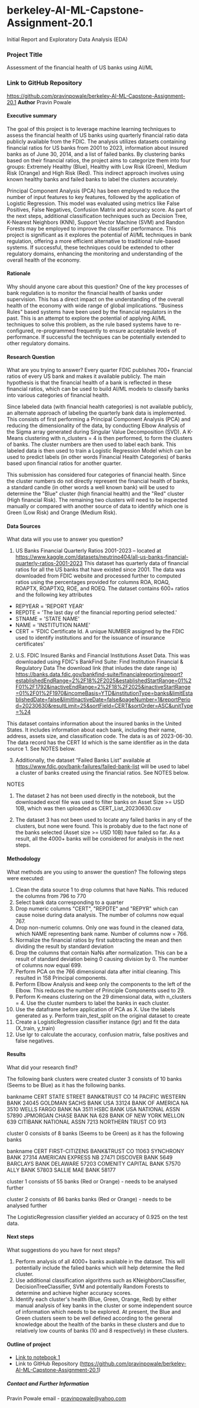 # berkeley-AI-ML-Capstone-Assignment-20.1
Initial Report and Exploratory Data Analysis (EDA)
### Project Title
Assessment of the financial health of US banks using AI/ML
### Link to GitHub Repository
https://github.com/pravinpowale/berkeley-AI-ML-Capstone-Assignment-20.1 
**Author**
Pravin Powale

#### Executive summary
The goal of this project is to leverage machine learning techniques to assess the financial health of US banks using quarterly financial ratio data publicly available from the FDIC. The analysis utilizes datasets containing financial ratios for US banks from 2001 to 2023, information about insured banks as of June 30, 2014, and a list of failed banks. By clustering banks based on their financial ratios, the project aims to categorize them into four groups: Extremely Healthy (Blue), Healthy with Low Risk (Green), Medium Risk (Orange) and High Risk (Red). This indirect approach involves using known healthy banks and failed banks to label the clusters accurately.

Principal Component Analysis (PCA) has been employed to reduce the number of input features to key features, followed by the application of Logistic Regression. This model was evaluated using metrics like False Positives, False Negatives, Confusion Matrix and accuracy score. As part of the next steps, additional classification techniques such as Decision Tree, K-Nearest Neighbors (KNN), Support Vector Machine (SVM) and Randon Forests may be employed to improve the classifier performance. This project is significant as it explores the potential of AI/ML techniques in bank regulation, offering a more efficient alternative to traditional rule-based systems. If successful, these techniques could be extended to other regulatory domains, enhancing the monitoring and understanding of the overall health of the economy.

#### Rationale
Why should anyone care about this question?
One of the key processes of bank regulation is to monitor the financial health of banks under supervision. This has a direct impact on the understanding of the overall health of the economy with wide range of global implications. "Business Rules" based systems have been used by the financial regulators in the past. This is an attempt to explore the potential of applying AI/ML techniques to solve this problem, as the rule based systems have to re-configured, re-programmed frequently to ensure acceptable levels of performance. If successful the techniques can be potentially extended to other regulatory domains.

#### Research Question
What are you trying to answer?
Every quarter FDIC publishes 700+ financial ratios of every US bank and makes it available publicly. The main hypothesis is that the financial health of a bank is reflected in these financial ratios, which can be used to build AI/ML models to classify banks into various categories of financial health.

Since labeled data (with financial health categories) is not available publicly, an alternate approach of labeling the quarterly bank data is implemented. This consists of first performing a Principal Component Analysis (PCA) and reducing the dimensionality of the data, by conducting Elbow Analysis of the Sigma array generated during Singular Value Decomposition (SVD). A K-Means clustering with n_clusters = 4 is then performed, to form the clusters of banks. The cluster numbers are then used to label each bank. This labeled data is then used to train a Logistic Regression Model which can be used to predict labels (in other words Financial Health Categories) of banks based upon financial ratios for another quarter.

This submission has considered four categories of financial health. Since the cluster numbers do not directly represent the financial health of banks, a standard candle (in other words a well known bank) will be used to determine the "Blue" cluster (high financial health) and the "Red" cluster (High financial Risk). The remaining two clusters will need to be inspected manually or compared with another source of data to identify which one is Green (Low Risk) and Orange (Medium Risk).

#### Data Sources
What data will you use to answer you question?

1. US Banks Financial Quarterly Ratios 2001-2023 – located at https://www.kaggle.com/datasets/neutrino404/all-us-banks-financial-quarterly-ratios-2001-2023 
This dataset has quarterly data of financial ratios for all the US banks that have existed since 2001. The data was downloaded from FDIC website and processed further to computed ratios using the percentages provided for columns ROA, ROAQ, ROAPTX, ROAPTXQ, ROE, and ROEQ.
The dataset contains 600+ ratios and the following key attributes
- REPYEAR = 'REPORT YEAR'
- REPDTE = 'The last day of the financial reporting period selected.'
- STNAME = 'STATE NAME'
- NAME = 'INSTITUTION NAME'
- CERT = 'FDIC Certificate Id. A unique NUMBER assigned by the FDIC used to identify institutions and for the issuance of insurance certificates'

2. U.S. FDIC Insured Banks and Financial Institutions Asset Data. This was downloaded using FDIC's BankFind Suite: Find Institution Financial & Regulatory Data
The download link (that inludes the date range is)
https://banks.data.fdic.gov/bankfind-suite/financialreporting/report?establishedEndRange=2%2F18%2F2025&establishedStartRange=01%2F01%2F1792&inactiveEndRange=2%2F18%2F2025&inactiveStartRange=01%2F01%2F1970&incomeBasis=YTD&institutionType=banks&limitEstablishedDate=false&limitInactiveDate=false&pageNumber=1&reportPeriod=20230630&resultLimit=25&sortField=CERT&sortOrder=ASC&unitType=%24

This dataset contains information about the insured banks in the United States. It includes information about each bank, including their name, address, assets size, and classification code. The data is as of 2023-06-30. The data record has the CERT Id which is the same identifier as in the data source 1. See NOTES below.

3. Additionally, the dataset “Failed Banks List” available at https://www.fdic.gov/bank-failures/failed-bank-list will be used to label a cluster of banks created using the financial ratios. See NOTES below.

NOTES
1. The dataset 2 has not been used directly in the notebook, but the downloaded excel file was used to filter banks on Asset Size >= USD 10B, which was then uploaded as CERT_List_20230630.csv

2. The dataset 3 has not been used to locate any failed banks in any of the clusters, but none were found. This is probably due to the fact none of the banks selected (Asset size >= USD 10B) have failed so far. As a result, all the 4000+ banks will be considered for analysis in the next steps.

#### Methodology
What methods are you using to answer the question?
The following steps were executed:
1. Clean the data source 1 to drop columns that have NaNs. This reduced the columns from 796 to 770
2. Select bank data corresponding to a quarter
3. Drop numeric columns "CERT", "REPDTE" and "REPYR" which can cause noise during data analysis. The number of columns now equal 767.
4. Drop non-numeric columns. Only one was found in the cleaned data, which NAME representing bank name. Number of columns now = 766.
5. Normalize the financial ratios by first subtracting the mean and then dividing the result by standard deviation
4. Drop the columns that contain NaNs after normalization. This can be a result of standard deviation being 0 causing division by 0. The number of columns now equal 699.
5. Perform PCA on the 766 dimensional data after initial cleaning. This resulted in 158 Principal components.
6. Perform Elbow Analysis and keep only the components to the left of the Elbow. This reduces the number of Principle Components used to 29.
7. Perform K-means clustering on the 29 dimensional data, with n_clusters = 4. Use the cluster numbers to label the banks in each cluster.
8. Use the dataframe before application of PCA as X. Use the labels generated as y. Perform train_test_split on the original dataset to create 
9. Create a LogisticRegression classifier instance (lgr) and fit the data (X_train, y_train)
10. Use lgr to calculate the accuracy, confusion matrix, false positives and false negatives. 

#### Results
What did your research find?

The following bank clusters were created
cluster 3 consists of 10 banks (Seems to be Blue) as it has the following banks.

bankname				              CERT
STATE STREET BANK&TRUST CO	  14
PACIFIC WESTERN BANK		      24045
GOLDMAN SACHS BANK USA		    33124
BANK OF AMERICA NA		        3510
WELLS FARGO BANK NA		        3511
HSBC BANK USA NATIONAL ASSN	  57890
JPMORGAN CHASE BANK NA		    628
BANK OF NEW YORK MELLON	      639
CITIBANK NATIONAL ASSN		    7213
NORTHERN TRUST CO		          913

cluster 0 consists of 8 banks (Seems to be Green) as it has the following banks

bankname					            CERT
FIRST-CITIZENS BANK&TRUST CO	11063
SYNCHRONY BANK				        27314
AMERICAN EXPRESS NB			      27471
DISCOVER BANK				          5649
BARCLAYS BANK DELAWARE			  57203
COMENITY CAPITAL BANK			    57570
ALLY BANK					            57803
SALLIE MAE BANK				        58177

cluster 1 consists of 55 banks (Red or Orange) - needs to be analysed further

cluster 2 consists of 86 banks banks (Red or Orange) - needs to be analysed further

The LogisticRegression classifier yielded an accuracy of 0.925 on the test data.

#### Next steps
What suggestions do you have for next steps?

1. Perform analysis of all 4000+ banks available in the dataset. This will potentially include the falied banks which will help determine the Red cluster.
2. Use additional classification algorithms such as KNeighborsClassifier, DecisionTreeClassifier, SVM and potentially Random Forests to determine and achieve higher accuracy scores.
3. Identify each cluster's health (Blue, Green, Orange, Red) by either manual analysis of key banks in the cluster or some independent source of information which needs to be explored. At present, the Blue and Green clusters seem to be well defined according to the general knowledge about the health of the banks in these clusters and due to relatively low counts of banks (10 and 8 respectively) in these clusters.

#### Outline of project

- [Link to notebook 1](https://github.com/pravinpowale/berkeley-AI-ML-Capstone-Assignment-20.1/blob/main/BDA%20-%20Notebook%202.ipynb)
- Link to GitHub Repository (https://github.com/pravinpowale/berkeley-AI-ML-Capstone-Assignment-20.1)

##### Contact and Further Information

Pravin Powale
email - pravinpowale@yahoo.com

